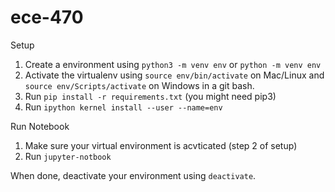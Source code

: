 # ece-470

Setup
1. Create a environment using `python3 -m venv env` or `python -m venv env`
2. Activate the virtualenv using `source env/bin/activate` on Mac/Linux and `source env/Scripts/activate` on Windows in a git bash.
3. Run `pip install -r requirements.txt` (you might need pip3)
4. Run `ipython kernel install --user --name=env`

Run Notebook
1. Make sure your virtual environment is acvticated (step 2 of setup)
2. Run `jupyter-notbook`

When done, deactivate your environment using `deactivate`.

